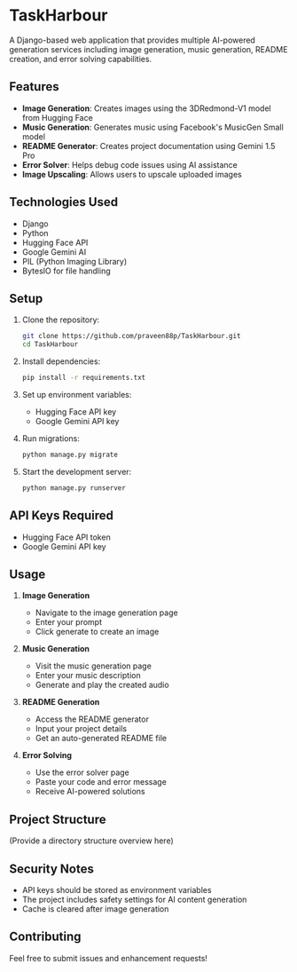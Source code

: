 # TaskHarbour

A Django-based web application that provides multiple AI-powered generation services including image generation, music generation, README creation, and error solving capabilities.

## Features

- **Image Generation**: Creates images using the 3DRedmond-V1 model from Hugging Face
- **Music Generation**: Generates music using Facebook's MusicGen Small model
- **README Generator**: Creates project documentation using Gemini 1.5 Pro
- **Error Solver**: Helps debug code issues using AI assistance
- **Image Upscaling**: Allows users to upscale uploaded images

## Technologies Used

- Django
- Python
- Hugging Face API
- Google Gemini AI
- PIL (Python Imaging Library)
- BytesIO for file handling

## Setup

1. Clone the repository:
   ```sh
   git clone https://github.com/praveen88p/TaskHarbour.git
   cd TaskHarbour
   ```
2. Install dependencies:
   ```sh
   pip install -r requirements.txt
   ```
3. Set up environment variables:
   - Hugging Face API key
   - Google Gemini API key

4. Run migrations:
   ```sh
   python manage.py migrate
   ```
5. Start the development server:
   ```sh
   python manage.py runserver
   ```

## API Keys Required

- Hugging Face API token
- Google Gemini API key

## Usage

1. **Image Generation**
   - Navigate to the image generation page
   - Enter your prompt
   - Click generate to create an image

2. **Music Generation**
   - Visit the music generation page
   - Enter your music description
   - Generate and play the created audio

3. **README Generation**
   - Access the README generator
   - Input your project details
   - Get an auto-generated README file

4. **Error Solving**
   - Use the error solver page
   - Paste your code and error message
   - Receive AI-powered solutions

## Project Structure

(Provide a directory structure overview here)

## Security Notes

- API keys should be stored as environment variables
- The project includes safety settings for AI content generation
- Cache is cleared after image generation

## Contributing

Feel free to submit issues and enhancement requests!


